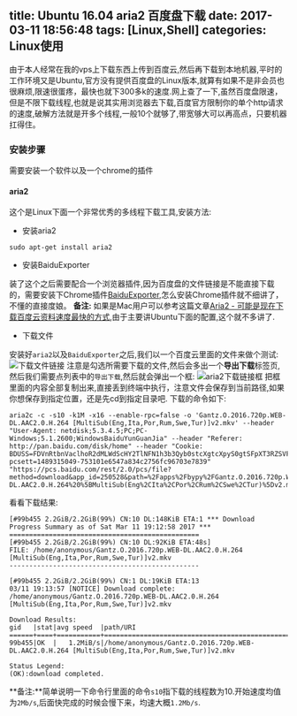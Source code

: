 title: Ubuntu 16.04 aria2 百度盘下载
date: 2017-03-11 18:56:48
tags: [Linux,Shell]
categories: Linux使用
---
由于本人经常在我的vps上下载东西上传到百度云,然后再下载到本地机器,平时的工作环境又是Ubuntu,官方没有提供百度盘的Linux版本,就算有如果不是非会员也很麻烦,限速很蛋疼，最快也就下300多k的速度.网上查了一下,虽然百度盘限速，但是不限下载线程,也就是说其实用浏览器去下载,百度官方限制你的单个http请求的速度,破解方法就是开多个线程,一般10个就够了,带宽够大可以再高点，只要机器扛得住。

### 安装步骤
需要安装一个软件以及一个chrome的插件

#### aria2
这个是Linux下面一个非常优秀的多线程下载工具,安装方法:
* 安装aria2

```
sudo apt-get install aria2
```

* 安装BaiduExporter

装了这个之后需要配合一个浏览器插件,因为百度盘的文件链接是不能直接下载的，需要安装下Chrome插件[BaiduExporter](https://github.com/acgotaku/BaiduExporter/blob/master/chrome.crx),怎么安装Chrome插件就不细讲了，不懂的直接度娘。
**备注:** 如果是Mac用户可以参考这篇文章[Aria2 - 可能是现在下载百度云资料速度最快的方式](http://www.jianshu.com/p/e5e56a1d25a3),由于主要讲Ubuntu下面的配置,这个就不多讲了.

* 下载文件

安装好`aria2`以及`BaiduExporter`之后,我们以一个百度云里面的文件来做个测试:
![下载文件链接](http://7xn9y9.com1.z0.glb.clouddn.com/Ubuntu%2016.04%20aria2%20%E7%99%BE%E5%BA%A6%E7%9B%98%E4%B8%8B%E8%BD%BD01.png)
注意是勾选所需要下载的文件,然后会多出一个**导出下载**标签页,然后我们需要点列表中的`导出下载`,然后就会弹出一个框:
![aria2下载链接框](http://7xn9y9.com1.z0.glb.clouddn.com/Ubuntu%2016.04%20aria2%20%E7%99%BE%E5%BA%A6%E7%9B%98%E4%B8%8B%E8%BD%BD02.png)
把框里面的内容全部复制出来,直接丢到终端中执行，注意文件会保存到当前路径,如果你想保存到指定位置，还是先cd到指定目录吧.
下载的命令如下:
```
aria2c -c -s10 -k1M -x16 --enable-rpc=false -o 'Gantz.O.2016.720p.WEB-DL.AAC2.0.H.264 [MultiSub(Eng,Ita,Por,Rum,Swe,Tur)]v2.mkv' --header "User-Agent: netdisk;5.3.4.5;PC;PC-Windows;5.1.2600;WindowsBaiduYunGuanJia" --header "Referer: http://pan.baidu.com/disk/home" --header "Cookie: BDUSS=FDVnRtbnVaclhoR2dMLWdScHY2TlNFN1h3b3Qyb0stcXgtcXpyS0gtSFpXT3RZSVFBQUFBJCQAAAAAAAAAAAEAAAA7KQQU0KHHv7Tz0KG08wAAAAAAAAAAAAAAAAAAAAAAAAAAAAAAAAAAAAAAAAAAAAAAAAAAAAAAAAAAAAAAAAAAAAAAANnLw1jZy8NYcD; pcsett=1489315049-753101e6547a834c2756fc96703e7839" "https://pcs.baidu.com/rest/2.0/pcs/file?method=download&app_id=250528&path=%2Fapps%2Fbypy%2FGantz.O.2016.720p.WEB-DL.AAC2.0.H.264%20%5BMultiSub(Eng%2CIta%2CPor%2CRum%2CSwe%2CTur)%5Dv2.mkv"
```
看看下载结果:
```
[#99b455 2.2GiB/2.2GiB(99%) CN:10 DL:148KiB ETA:1 *** Download Progress Summary as of Sat Mar 11 19:12:58 2017 *** 
================================================
[#99b455 2.2GiB/2.2GiB(99%) CN:10 DL:92KiB ETA:48s]
FILE: /home/anonymous/Gantz.O.2016.720p.WEB-DL.AAC2.0.H.264 [MultiSub(Eng,Ita,Por,Rum,Swe,Tur)]v2.mkv
------------------------------------------------

[#99b455 2.2GiB/2.2GiB(99%) CN:1 DL:19KiB ETA:13
03/11 19:13:57 [NOTICE] Download complete: /home/anonymous/Gantz.O.2016.720p.WEB-DL.AAC2.0.H.264 [MultiSub(Eng,Ita,Por,Rum,Swe,Tur)]v2.mkv

Download Results:
gid   |stat|avg speed  |path/URI
======+====+===========+=======================================================
99b455|OK  |   1.2MiB/s|/home/anonymous/Gantz.O.2016.720p.WEB-DL.AAC2.0.H.264 [MultiSub(Eng,Ita,Por,Rum,Swe,Tur)]v2.mkv

Status Legend:
(OK):download completed.
```
**备注:**简单说明一下命令行里面的命令`s10`指下载的线程数为10.开始速度均值为`2Mb/s`,后面快完成的时候会慢下来，均速大概`1.2Mb/s`.
